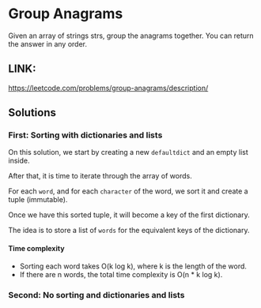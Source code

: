 # Group Anagrams

Given an array of strings strs, group the anagrams together. You can return the answer in any order.

## LINK:

<https://leetcode.com/problems/group-anagrams/description/>

## Solutions 

### First: Sorting with dictionaries and lists

On this solution, we start by creating a new `defaultdict` and an empty list inside.

After that, it is time to iterate through the array of words.

For each `word`, and for each `character` of the word, we sort it and create a tuple (immutable).

Once we have this sorted tuple, it will become a key of the first dictionary.

The idea is to store a list of `words` for the equivalent keys of the dictionary.

#### Time complexity

- Sorting each word takes O(k log k), where k is the length of the word.
- If there are n words, the total time complexity is O(n * k log k).

### Second: No sorting and dictionaries and lists